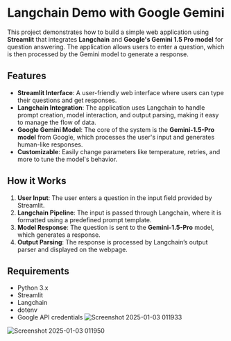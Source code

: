 # Langchain Demo with Google Gemini

This project demonstrates how to build a simple web application using **Streamlit** that integrates **Langchain** and **Google's Gemini 1.5 Pro model** for question answering. The application allows users to enter a question, which is then processed by the Gemini model to generate a response.

## Features
- **Streamlit Interface**: A user-friendly web interface where users can type their questions and get responses.
- **Langchain Integration**: The application uses Langchain to handle prompt creation, model interaction, and output parsing, making it easy to manage the flow of data.
- **Google Gemini Model**: The core of the system is the **Gemini-1.5-Pro model** from Google, which processes the user's input and generates human-like responses.
- **Customizable**: Easily change parameters like temperature, retries, and more to tune the model's behavior.

## How it Works
1. **User Input**: The user enters a question in the input field provided by Streamlit.
2. **Langchain Pipeline**: The input is passed through Langchain, where it is formatted using a predefined prompt template.
3. **Model Response**: The question is sent to the **Gemini-1.5-Pro** model, which generates a response.
4. **Output Parsing**: The response is processed by Langchain’s output parser and displayed on the webpage.

## Requirements
- Python 3.x
- Streamlit
- Langchain
- dotenv
- Google API credentials
![Screenshot 2025-01-03 011933](https://github.com/user-attachments/assets/ba78752d-3687-4ffd-96b9-b9199b017f30)

![Screenshot 2025-01-03 011950](https://github.com/user-attachments/assets/7b6d5e60-dec8-46da-80dc-ddc41ea07590)
